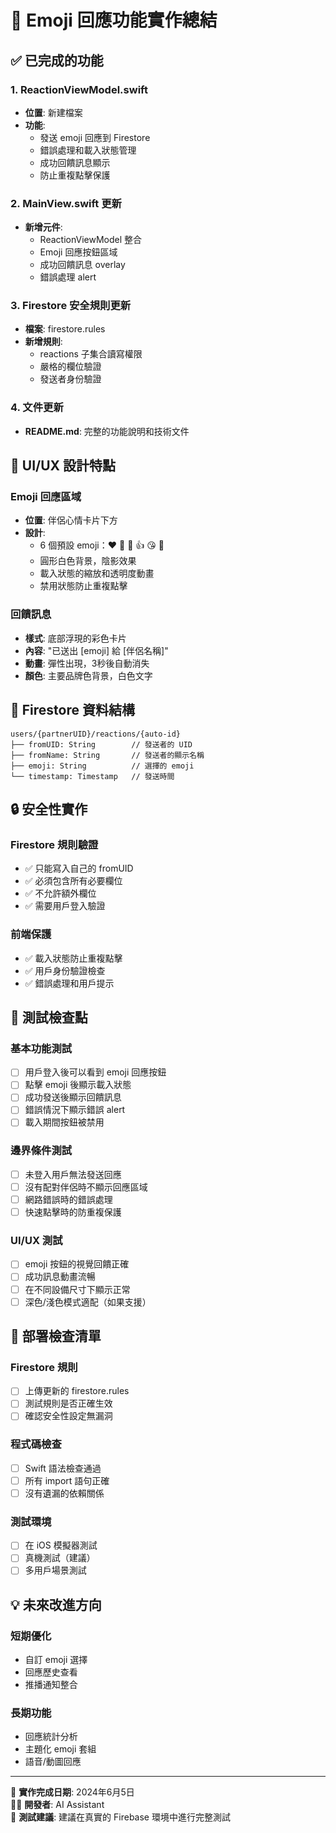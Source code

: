 # 🎯 Emoji 回應功能實作總結

## ✅ 已完成的功能

### 1. ReactionViewModel.swift
- **位置**: 新建檔案
- **功能**: 
  - 發送 emoji 回應到 Firestore
  - 錯誤處理和載入狀態管理
  - 成功回饋訊息顯示
  - 防止重複點擊保護

### 2. MainView.swift 更新
- **新增元件**:
  - ReactionViewModel 整合
  - Emoji 回應按鈕區域
  - 成功回饋訊息 overlay
  - 錯誤處理 alert

### 3. Firestore 安全規則更新
- **檔案**: firestore.rules
- **新增規則**: 
  - reactions 子集合讀寫權限
  - 嚴格的欄位驗證
  - 發送者身份驗證

### 4. 文件更新
- **README.md**: 完整的功能說明和技術文件

## 🎨 UI/UX 設計特點

### Emoji 回應區域
- **位置**: 伴侶心情卡片下方
- **設計**: 
  - 6 個預設 emoji：❤️ 🤗 💨 👍 😘 🥺
  - 圓形白色背景，陰影效果
  - 載入狀態的縮放和透明度動畫
  - 禁用狀態防止重複點擊

### 回饋訊息
- **樣式**: 底部浮現的彩色卡片
- **內容**: "已送出 [emoji] 給 [伴侶名稱]"
- **動畫**: 彈性出現，3秒後自動消失
- **顏色**: 主要品牌色背景，白色文字

## 📁 Firestore 資料結構

```
users/{partnerUID}/reactions/{auto-id}
├── fromUID: String        // 發送者的 UID
├── fromName: String       // 發送者的顯示名稱
├── emoji: String          // 選擇的 emoji
└── timestamp: Timestamp   // 發送時間
```

## 🔒 安全性實作

### Firestore 規則驗證
- ✅ 只能寫入自己的 fromUID
- ✅ 必須包含所有必要欄位
- ✅ 不允許額外欄位
- ✅ 需要用戶登入驗證

### 前端保護
- ✅ 載入狀態防止重複點擊
- ✅ 用戶身份驗證檢查
- ✅ 錯誤處理和用戶提示

## 🧪 測試檢查點

### 基本功能測試
- [ ] 用戶登入後可以看到 emoji 回應按鈕
- [ ] 點擊 emoji 後顯示載入狀態
- [ ] 成功發送後顯示回饋訊息
- [ ] 錯誤情況下顯示錯誤 alert
- [ ] 載入期間按鈕被禁用

### 邊界條件測試
- [ ] 未登入用戶無法發送回應
- [ ] 沒有配對伴侶時不顯示回應區域
- [ ] 網路錯誤時的錯誤處理
- [ ] 快速點擊時的防重複保護

### UI/UX 測試
- [ ] emoji 按鈕的視覺回饋正確
- [ ] 成功訊息動畫流暢
- [ ] 在不同設備尺寸下顯示正常
- [ ] 深色/淺色模式適配（如果支援）

## 🚀 部署檢查清單

### Firestore 規則
- [ ] 上傳更新的 firestore.rules
- [ ] 測試規則是否正確生效
- [ ] 確認安全性設定無漏洞

### 程式碼檢查
- [ ] Swift 語法檢查通過
- [ ] 所有 import 語句正確
- [ ] 沒有遺漏的依賴關係

### 測試環境
- [ ] 在 iOS 模擬器測試
- [ ] 真機測試（建議）
- [ ] 多用戶場景測試

## 💡 未來改進方向

### 短期優化
- 自訂 emoji 選擇
- 回應歷史查看
- 推播通知整合

### 長期功能
- 回應統計分析
- 主題化 emoji 套組
- 語音/動圖回應

---

📝 **實作完成日期**: 2024年6月5日  
🧑‍💻 **開發者**: AI Assistant  
📱 **測試建議**: 建議在真實的 Firebase 環境中進行完整測試 